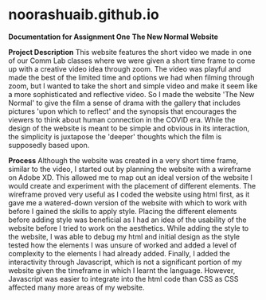 # noorashuaib.github.io

**Documentation for Assignment One**
**The New Normal Website**

**Project Description**
This website features the short video we made in one of our Comm Lab classes where we were given a short time frame to come up with a creative video idea through zoom. The video was playful and made the best of the limited time and options we had when filming through zoom, but I wanted to take the short and simple video and make it seem like a more sophisticated and reflective video. So I made the website 'The New Normal' to give the film a sense of drama with the gallery that includes pictures 'upon which to reflect' and the synopsis that encourages the viewers to think about human connection in the COVID era. While the design of the website is meant to be simple and obvious in its interaction, the simplicity is juxtapose the 'deeper' thoughts which the film is supposedly based upon.

**Process**
Although the website was created in a very short time frame, similar to the video, I started out by planning the website with a wireframe on Adobe XD. This allowed me to map out an ideal version of the website I would create and experiment with the placement of different elements. The wireframe proved very useful as I coded the website using html first, as it gave me a watered-down version of the website with which to work with before I gained the skills to apply style. Placing the different elements before adding style was beneficial as I had an idea of the usability of the website before I tried to work on the aesthetics. While adding the style to the website, I was able to debug my html and initial design as the style tested how the elements I was unsure of worked and added a level of complexity to the elements I had already added. Finally, I added the interactivity through Javascript, which is not a significant portion of my website given the timeframe in which I learnt the language. However, Javascript was easier to integrate into the html code than CSS as CSS affected many more areas of my website. 

